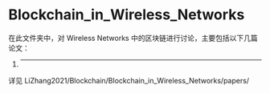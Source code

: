# Blockchain_in_Wireless_Networks

在此文件夹中，对 Wireless Networks 中的区块链进行讨论，主要包括以下几篇论文：

1. ***


详见 LiZhang2021/Blockchain/Blockchain_in_Wireless_Networks/papers/
